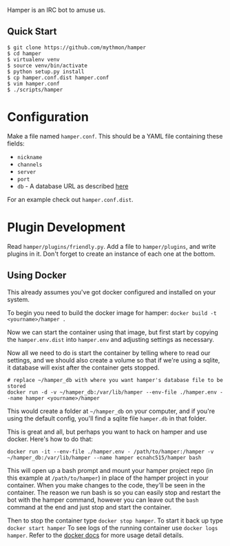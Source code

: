Hamper is an IRC bot to amuse us.


Quick Start
-----------

```shell
$ git clone https://github.com/mythmon/hamper
$ cd hamper
$ virtualenv venv
$ source venv/bin/activate
$ python setup.py install
$ cp hamper.conf.dist hamper.conf
$ vim hamper.conf
$ ./scripts/hamper
```


Configuration
=============
Make a file named `hamper.conf`. This should be a YAML file containing these
fields:

-   `nickname`
-   `channels`
-   `server`
-   `port`
-   `db` - A database URL as described [here][dburl]

For an example check out `hamper.conf.dist`.

[dburl]: http://www.sqlalchemy.org/docs/core/engines.html#sqlalchemy.create_engine

Plugin Development
==================
Read `hamper/plugins/friendly.py`. Add a file to `hamper/plugins`, and write
plugins in it. Don't forget to create an instance of each one at the bottom.


Using Docker
------------

This already assumes you've got docker configured and installed on your system.

To begin you need to build the docker image for hamper: `docker build -t <yourname>/hamper .`

Now we can start the container using that image, but first start by copying the
`hamper.env.dist` into `hamper.env` and adjusting settings as necessary.

Now all we need to do is start the container by telling where to read our
settings, and we should also create a volume so that if we're using a sqlite,
it database will exist after the container gets stopped.


````shell
# replace ~/hamper_db with where you want hamper's database file to be stored
docker run -d -v ~/hamper_db:/var/lib/hamper --env-file ./hamper.env --name hamper <yourname>/hamper
````

This would create a folder at `~/hamper_db` on your computer, and if you're
using the default config, you'll find a sqlite file `hamper.db` in that folder.

This is great and all, but perhaps you want to hack on hamper and use docker.
Here's how to do that:

````shell
docker run -it --env-file ./hamper.env - /path/to/hamper:/hamper -v ~/hamper_db:/var/lib/hamper --name hamper ecnahc515/hamper bash
````

This will open up a bash prompt and mount your hamper project repo (in this
example at `/path/to/hamper`) in place of the hamper project in your container.
When you make changes to the code, they'll be seen in the container. The reason
we run bash is so you can easily stop and restart the bot with the hamper
command, however you can leave out the `bash` command at the end and just stop
and start the container.

Then to stop the container type `docker stop hamper`. To start it back up type
`docker start hamper` To see logs of the running container use `docker logs hamper`.
Refer to the [docker docs][docker] for more usage detail details.

[docker]: http://docs.docker.io/en/latest/
